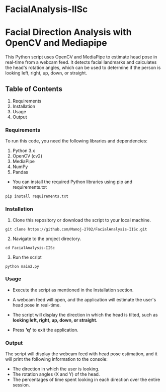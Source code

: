 # FacialAnalysis-IISc

# Facial Direction Analysis with OpenCV and Mediapipe

This Python script uses OpenCV and MediaPipe to estimate head pose in real-time from a webcam feed. It detects facial landmarks and calculates the head's rotation angles, which can be used to determine if the person is looking left, right, up, down, or straight.

## Table of Contents

1. Requirements
2. Installation
3. Usage
4. Output

### Requirements
To run this code, you need the following libraries and dependencies:

1. Python 3.x
2. OpenCV (cv2)
3. MediaPipe
4. NumPy
5. Pandas

- You can install the required Python libraries using pip and requirements.txt
```
pip install requirements.txt
```

### Installation
1. Clone this repository or download the script to your local machine.
```
git clone https://github.com/Manoj-2702/FacialAnalysis-IISc.git
```
2. Navigate to the project directory.
```
cd FacialAnalysis-IISc
```
3. Run the script
```
python main2.py
```


### Usage
- Execute the script as mentioned in the Installation section.

- A webcam feed will open, and the application will estimate the user's head pose in real-time.

- The script will display the direction in which the head is tilted, such as <b>looking left, right, up, down, or straight.</b>

- Press <b>'q'</b> to exit the application.


### Output
The script will display the webcam feed with head pose estimation, and it will print the following information to the console:

- The direction in which the user is looking.
- The rotation angles (X and Y) of the head.
- The percentages of time spent looking in each direction over the entire session.

